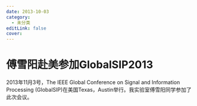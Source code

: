 ```yaml
---
date: 2013-10-03
category:
  - 未分类
editLink: false
cover: 
---
```



# 傅雪阳赴美参加GlobalSIP2013   

2013年11月3号，The IEEE Global Conference on Signal and Information Processing
(GlobalSIP)在美国Texas，Austin举行。我实验室傅雪阳同学参加了此次会议。


<!-- more -->
